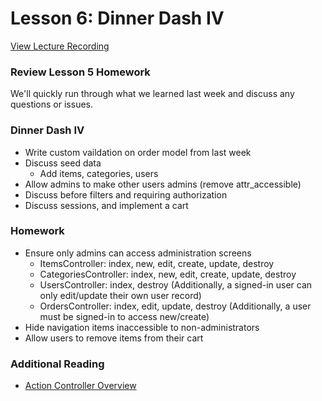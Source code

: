 # Lesson 6: Dinner Dash IV

[View Lecture Recording](#)

### Review Lesson 5 Homework

We'll quickly run through what we learned last week and discuss any questions or issues.

### Dinner Dash IV

- Write custom vaildation on order model from last week
- Discuss seed data
  - Add items, categories, users
- Allow admins to make other users admins (remove attr_accessible)
- Discuss before filters and requiring authorization
- Discuss sessions, and implement a cart

### Homework

- Ensure only admins can access administration screens
  - ItemsController: index, new, edit, create, update, destroy
  - CategoriesController: index, new, edit, create, update, destroy
  - UsersController: index, destroy (Additionally, a signed-in user can only edit/update their own user record)
  - OrdersController: index, edit, update, destroy (Additionally, a user must be signed-in to access new/create)
- Hide navigation items inaccessible to non-administrators
- Allow users to remove items from their cart

### Additional Reading

- [Action Controller Overview](http://guides.rubyonrails.org/action_controller_overview.html)
